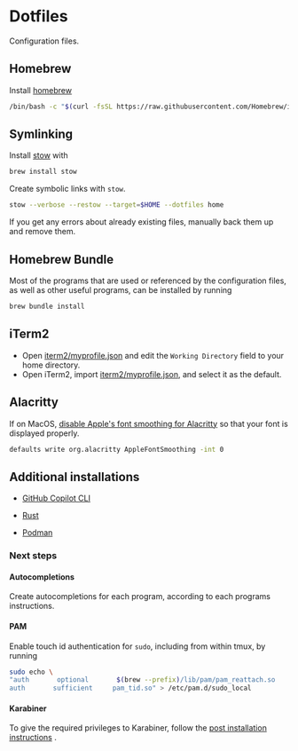 # Dotfiles

Configuration files.

## Homebrew

Install [homebrew](https://brew.sh/)

```bash
/bin/bash -c "$(curl -fsSL https://raw.githubusercontent.com/Homebrew/install/HEAD/install.sh)"
```

## Symlinking

Install [stow](https://www.gnu.org/software/stow/) with

```bash
brew install stow
```

Create symbolic links with `stow`.

```bash
stow --verbose --restow --target=$HOME --dotfiles home
```

If you get any errors about already existing files, manually back them up and
remove them.

## Homebrew Bundle

Most of the programs that are used or referenced by the configuration files, as
well as other useful programs, can be installed by running

```bash
brew bundle install
```

## iTerm2

- Open [iterm2/myprofile.json](/iterm2/myprofile.json) and edit the
  `Working Directory` field to your home directory.
- Open iTerm2, import [iterm2/myprofile.json](/iterm2/myprofile.json), and
  select it as the default.

## Alacritty

If on MacOS,
[disable Apple's font smoothing for Alacritty](https://github.com/alacritty/alacritty/issues/7333#issuecomment-2128528068)
so that your font is displayed properly.

```bash
defaults write org.alacritty AppleFontSmoothing -int 0
```

## Additional installations

- [GitHub Copilot CLI](https://docs.github.com/en/copilot/using-github-copilot/using-github-copilot-in-the-command-line)

- [Rust](https://www.rust-lang.org/tools/install)

- [Podman](https://podman.io/docs/installation)

### Next steps

#### Autocompletions

Create autocompletions for each program, according to each programs
instructions.

#### PAM

Enable touch id authentication for `sudo`, including from within tmux, by
running

```bash
sudo echo \
"auth       optional       $(brew --prefix)/lib/pam/pam_reattach.so       ignore_ssh
auth       sufficient     pam_tid.so" > /etc/pam.d/sudo_local
```

#### Karabiner

To give the required privileges to Karabiner, follow the
[post installation instructions](https://karabiner-elements.pqrs.org/docs/manual/configuration/configure-complex-modifications/)
.
